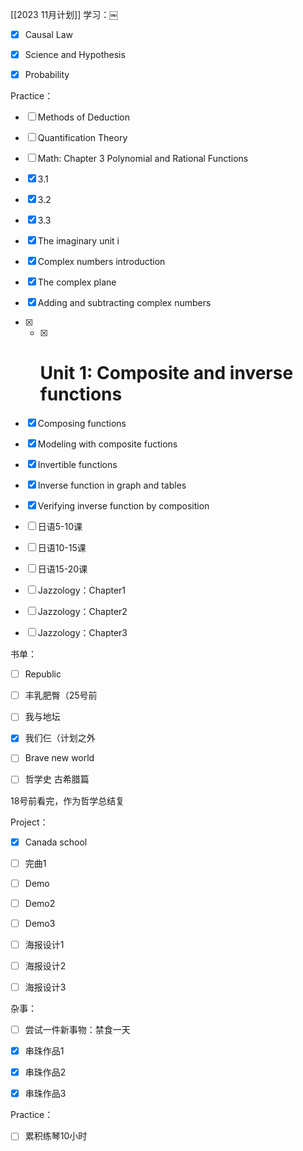 [[2023 11月计划]]
学习：￼

- [x] Causal Law

- [x] Science and Hypothesis

- [x] Probability

  

Practice：

- [ ] Methods of Deduction

- [ ] Quantification Theory

  

- [ ] Math: Chapter 3 Polynomial and Rational Functions
- [x] 3.1
- [x] 3.2
- [x] 3.3

- [x] The imaginary unit i
- [x] Complex numbers introduction
- [x] The complex plane
- [x] Adding and subtracting complex numbers

- [x] - [x] # Unit 1: Composite and inverse functions
- [x] Composing functions
- [x] Modeling with composite fuctions
- [x] Invertible functions
- [x] Inverse function in graph and tables
- [x] Verifying inverse function by composition



  

- [ ] 日语5-10课

- [ ] 日语10-15课

- [ ] 日语15-20课

- [ ] Jazzology：Chapter1

- [ ] Jazzology：Chapter2

- [ ] Jazzology：Chapter3

书单：

  

- [ ] Republic

- [ ] 丰乳肥臀（25号前

- [ ] 我与地坛

- [x] 我们仨（计划之外

- [ ] Brave new world

- [ ] 哲学史 古希腊篇

18号前看完，作为哲学总结复

Project：

  



- [x] Canada school

  

- [ ] 完曲1

- [ ] Demo

- [ ] Demo2

- [ ] Demo3

- [ ] 海报设计1

- [ ] 海报设计2

- [ ] 海报设计3

  

杂事：

  

- [ ] 尝试一件新事物：禁食一天

- [x] 串珠作品1

- [x] 串珠作品2

- [x] 串珠作品3

Practice： 
- [ ] 累积练琴10小时
